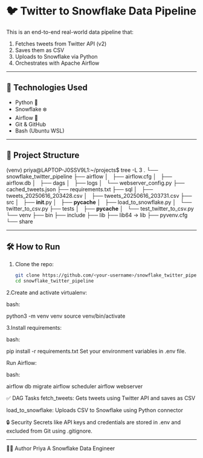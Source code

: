 # 🐦 Twitter to Snowflake Data Pipeline

This is an end-to-end real-world data pipeline that:

1. Fetches tweets from Twitter API (v2)
2. Saves them as CSV
3. Uploads to Snowflake via Python
4. Orchestrates with Apache Airflow

---

## 🚀 Technologies Used

- Python 🐍
- Snowflake ❄️
- Airflow 🛫
- Git & GitHub
- Bash (Ubuntu WSL)

---

## 📁 Project Structure

(venv) priya@LAPTOP-J0SSV9L1:~/projects$ tree -L 3
.
└── snowflake_twitter_pipeline
    ├── airflow
    │   ├── airflow.cfg
    │   ├── airflow.db
    │   ├── dags
    │   ├── logs
    │   └── webserver_config.py
    ├── cached_tweets.json
    ├── requirements.txt
    ├── sql
    │   ├── tweets_20250616_203428.csv
    │   ├── tweets_20250616_203731.csv
    ├── src
    │   ├── __init__.py
    │   ├── __pycache__
    │   ├── load_to_snowflake.py
    │   └── twitter_to_csv.py
    ├── tests
    │   ├── __pycache__
    │   └── test_twitter_to_csv.py
    └── venv
        ├── bin
        ├── include
        ├── lib
        ├── lib64 -> lib
        ├── pyvenv.cfg
        └── share



---

## 🛠️ How to Run

1. Clone the repo:
   ```bash
   git clone https://github.com/<your-username>/snowflake_twitter_pipeline.git
   cd snowflake_twitter_pipeline

2.Create and activate virtualenv:

bash:

python3 -m venv venv
source venv/bin/activate

3.Install requirements:

bash:

pip install -r requirements.txt
Set your environment variables in .env file.

Run Airflow:

bash:

airflow db migrate
airflow scheduler
airflow webserver

✅ DAG Tasks
fetch_tweets: Gets tweets using Twitter API and saves as CSV

load_to_snowflake: Uploads CSV to Snowflake using Python connector

🔒 Security
Secrets like API keys and credentials are stored in .env and excluded from Git using .gitignore.

---


👩‍💻 Author
Priya A
Snowflake Data Engineer
